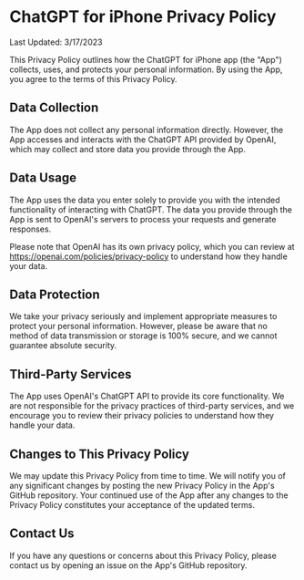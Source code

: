 # ChatGPT for iPhone Privacy Policy

Last Updated: 3/17/2023

This Privacy Policy outlines how the ChatGPT for iPhone app (the "App") collects, uses, and protects your personal information. By using the App, you agree to the terms of this Privacy Policy.

## Data Collection

The App does not collect any personal information directly. However, the App accesses and interacts with the ChatGPT API provided by OpenAI, which may collect and store data you provide through the App.

## Data Usage

The App uses the data you enter solely to provide you with the intended functionality of interacting with ChatGPT. The data you provide through the App is sent to OpenAI's servers to process your requests and generate responses.

Please note that OpenAI has its own privacy policy, which you can review at https://openai.com/policies/privacy-policy to understand how they handle your data.

## Data Protection

We take your privacy seriously and implement appropriate measures to protect your personal information. However, please be aware that no method of data transmission or storage is 100% secure, and we cannot guarantee absolute security.

## Third-Party Services

The App uses OpenAI's ChatGPT API to provide its core functionality. We are not responsible for the privacy practices of third-party services, and we encourage you to review their privacy policies to understand how they handle your data.

## Changes to This Privacy Policy

We may update this Privacy Policy from time to time. We will notify you of any significant changes by posting the new Privacy Policy in the App's GitHub repository. Your continued use of the App after any changes to the Privacy Policy constitutes your acceptance of the updated terms.

## Contact Us

If you have any questions or concerns about this Privacy Policy, please contact us by opening an issue on the App's GitHub repository.
